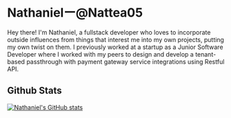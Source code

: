 # Nathanielー@Nattea05
Hey there! I'm Nathaniel, a fullstack developer who loves to incorporate outside influences from things that interest me into my own projects, putting my own twist on them. I previously worked at a startup as a Junior Software Developer where I worked with my peers to design and develop a tenant-based passthrough with payment gateway service integrations using Restful API.

## Github Stats
[![Nathaniel's GitHub stats](https://github-readme-stats.vercel.app/api?username=Nattea05)](https://github.com/anuraghazra/github-readme-stats)
